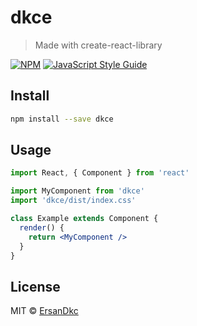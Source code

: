 # dkce

> Made with create-react-library

[![NPM](https://img.shields.io/npm/v/dkce.svg)](https://www.npmjs.com/package/dkce) [![JavaScript Style Guide](https://img.shields.io/badge/code_style-standard-brightgreen.svg)](https://standardjs.com)

## Install

```bash
npm install --save dkce
```

## Usage

```jsx
import React, { Component } from 'react'

import MyComponent from 'dkce'
import 'dkce/dist/index.css'

class Example extends Component {
  render() {
    return <MyComponent />
  }
}
```

## License

MIT © [ErsanDkc](https://github.com/ErsanDkc)
